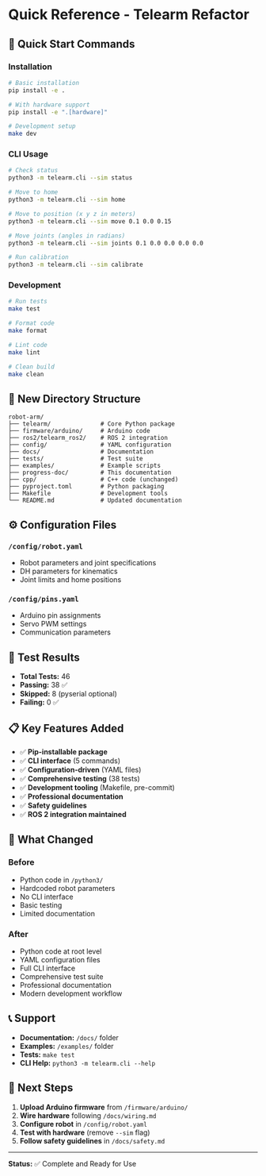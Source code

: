 # Quick Reference - Telearm Refactor

## 🚀 Quick Start Commands

### Installation
```bash
# Basic installation
pip install -e .

# With hardware support
pip install -e ".[hardware]"

# Development setup
make dev
```

### CLI Usage
```bash
# Check status
python3 -m telearm.cli --sim status

# Move to home
python3 -m telearm.cli --sim home

# Move to position (x y z in meters)
python3 -m telearm.cli --sim move 0.1 0.0 0.15

# Move joints (angles in radians)
python3 -m telearm.cli --sim joints 0.1 0.0 0.0 0.0 0.0

# Run calibration
python3 -m telearm.cli --sim calibrate
```

### Development
```bash
# Run tests
make test

# Format code
make format

# Lint code
make lint

# Clean build
make clean
```

## 📁 New Directory Structure

```
robot-arm/
├── telearm/              # Core Python package
├── firmware/arduino/     # Arduino code
├── ros2/telearm_ros2/    # ROS 2 integration
├── config/               # YAML configuration
├── docs/                 # Documentation
├── tests/                # Test suite
├── examples/             # Example scripts
├── progress-doc/         # This documentation
├── cpp/                  # C++ code (unchanged)
├── pyproject.toml        # Python packaging
├── Makefile              # Development tools
└── README.md             # Updated documentation
```

## ⚙️ Configuration Files

### `/config/robot.yaml`
- Robot parameters and joint specifications
- DH parameters for kinematics
- Joint limits and home positions

### `/config/pins.yaml`
- Arduino pin assignments
- Servo PWM settings
- Communication parameters

## 🧪 Test Results

- **Total Tests:** 46
- **Passing:** 38 ✅
- **Skipped:** 8 (pyserial optional)
- **Failing:** 0 ✅

## 📋 Key Features Added

- ✅ **Pip-installable package**
- ✅ **CLI interface** (5 commands)
- ✅ **Configuration-driven** (YAML files)
- ✅ **Comprehensive testing** (38 tests)
- ✅ **Development tooling** (Makefile, pre-commit)
- ✅ **Professional documentation**
- ✅ **Safety guidelines**
- ✅ **ROS 2 integration maintained**

## 🔧 What Changed

### Before
- Python code in `/python3/`
- Hardcoded robot parameters
- No CLI interface
- Basic testing
- Limited documentation

### After
- Python code at root level
- YAML configuration files
- Full CLI interface
- Comprehensive test suite
- Professional documentation
- Modern development workflow

## 📞 Support

- **Documentation:** `/docs/` folder
- **Examples:** `/examples/` folder
- **Tests:** `make test`
- **CLI Help:** `python3 -m telearm.cli --help`

## 🎯 Next Steps

1. **Upload Arduino firmware** from `/firmware/arduino/`
2. **Wire hardware** following `/docs/wiring.md`
3. **Configure robot** in `/config/robot.yaml`
4. **Test with hardware** (remove `--sim` flag)
5. **Follow safety guidelines** in `/docs/safety.md`

---

**Status:** ✅ Complete and Ready for Use
